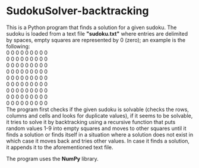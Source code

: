 # SudokuSolver-backtracking

This is a Python program that finds a solution for a given sudoku.
The sudoku is loaded from a text file **"sudoku.txt"** where entries are delimited by spaces, empty squares are represented by 0 (zero); an example is the following:\
0 0 0 0 0 0 0 0 0\
0 0 0 0 0 0 0 0 0\
0 0 0 0 0 0 0 0 0\
0 0 0 0 0 0 0 0 0\
0 0 0 0 0 0 0 0 0\
0 0 0 0 0 0 0 0 0\
0 0 0 0 0 0 0 0 0\
0 0 0 0 0 0 0 0 0\
0 0 0 0 0 0 0 0 0\
The program first checks if the given sudoku is solvable (checks the rows, columns and cells and looks for duplicate values), if it seems to be solvable, it tries to solve it by backtracking using a recursive function that puts random values 1-9 into empty squares and moves to other squares until it finds a solution or finds itself in a situation where a solution does not exist in which case it moves back and tries other values. 
In case it finds a solution, it appends it to the aforementioned text file.

The program uses the **NumPy** library.
